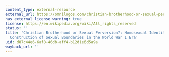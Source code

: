 ```yaml
---
content_type: external-resource
external_url: https://omnilogos.com/christian-brotherhood-or-sexual-perversion-homosexual-identities-and-construction-of-sexual-boundaries-in-world-war-one-era/
has_external_license_warning: true
license: https://en.wikipedia.org/wiki/All_rights_reserved
status: ''
title: 'Christian Brotherhood or Sexual Perversion?: Homosexual Identities and the
  Construction of Sexual Boundaries in the World War I Era'
uid: d87c44e6-6af8-46db-aff4-b12d1e6d5a9a
wayback_url: ''
---
```

